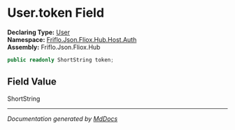 ﻿<!--  
  <auto-generated>   
    The contents of this file were generated by a tool.  
    Changes to this file may be list if the file is regenerated  
  </auto-generated>   
-->

# User.token Field

**Declaring Type:** [User](../index.md)  
**Namespace:** [Friflo.Json.Fliox.Hub.Host.Auth](../../index.md)  
**Assembly:** Friflo.Json.Fliox.Hub

```csharp
public readonly ShortString token;
```

## Field Value

ShortString

___

*Documentation generated by [MdDocs](https://github.com/ap0llo/mddocs)*

